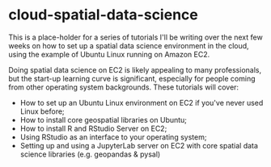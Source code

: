 # cloud-spatial-data-science

This is a place-holder for a series of tutorials I'll be writing over the next few weeks on how to set up a spatial data science environment in the cloud, using the example of Ubuntu Linux running on Amazon EC2.  

Doing spatial data science on EC2 is likely appealing to many professionals, but the start-up learning curve is significant, especially for people coming from other operating system backgrounds.  These tutorials will cover: 

* How to set up an Ubuntu Linux environment on EC2 if you've never used Linux before; 
* How to install core geospatial libraries on Ubuntu; 
* How to install R and RStudio Server on EC2; 
* Using RStudio as an interface to your operating system; 
* Setting up and using a JupyterLab server on EC2 with core spatial data science libraries (e.g. geopandas & pysal)
